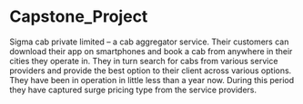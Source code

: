 # Capstone_Project
Sigma cab private limited – a cab aggregator service. Their customers can download their app on smartphones and book a cab from anywhere in their cities they operate in. They in turn search for cabs from various service providers and provide the best option to their client across various options. They have been in operation in little less than a year now. During this period they have captured surge pricing type from the service providers.
